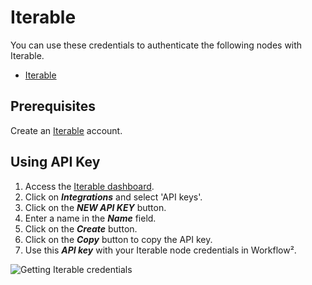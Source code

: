 # Iterable

You can use these credentials to authenticate the following nodes with Iterable.
- [Iterable](/workflow/integrations/nodes/n8n-nodes-base.iterable/)

## Prerequisites

Create an [Iterable](https://iterable.com) account.

## Using API Key

1. Access the [Iterable dashboard](https://app.iterable.com/).
2. Click on ***Integrations*** and select 'API keys'.
3. Click on the ***NEW API KEY*** button.
4. Enter a name in the ***Name*** field.
5. Click on the ***Create*** button.
6. Click on the ***Copy*** button to copy the API key.
7. Use this ***API key*** with your Iterable node credentials in Workflow².

![Getting Iterable credentials](/_images/integrations/credentials/iterable/using-api-key.gif)
